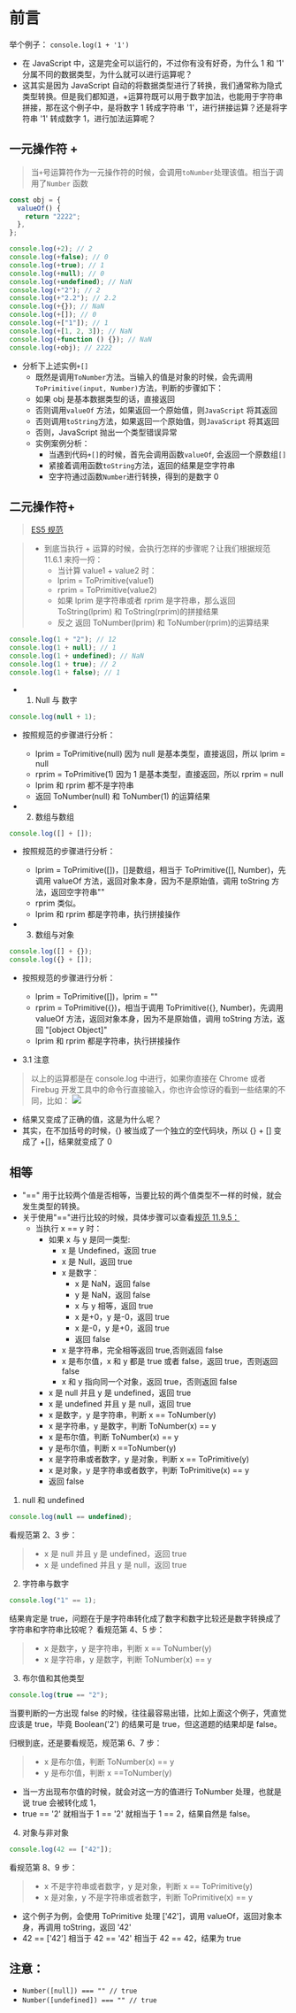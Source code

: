 # 前言

举个例子：
`console.log(1 + '1')`

- 在 JavaScript 中，这是完全可以运行的，不过你有没有好奇，为什么 1 和 '1' 分属不同的数据类型，为什么就可以进行运算呢？
- 这其实是因为 JavaScript 自动的将数据类型进行了转换，我们通常称为隐式类型转换。但是我们都知道，+运算符既可以用于数字加法，也能用于字符串拼接，那在这个例子中，是将数字 1 转成字符串 '1'，进行拼接运算？还是将字符串 '1' 转成数字 1，进行加法运算呢？

## 一元操作符 +

> 当`+`号运算符作为一元操作符的时候，会调用`toNumber`处理该值。相当于调用了`Number` 函数

```javascript
const obj = {
  valueOf() {
    return "2222";
  },
};

console.log(+2); // 2
console.log(+false); // 0
console.log(+true); // 1
console.log(+null); // 0
console.log(+undefined); // NaN
console.log(+"2"); // 2
console.log(+"2.2"); // 2.2
console.log(+{}); // NaN
console.log(+[]); // 0
console.log(+["1"]); // 1
console.log(+[1, 2, 3]); // NaN
console.log(+function () {}); // NaN
console.log(+obj); // 2222
```

- 分析下上述实例`+[]`
  - 既然是调用`ToNumber`方法。当输入的值是对象的时候，会先调用`ToPrimitive(input, Number)`方法，判断的步骤如下：
  - 如果 obj 是基本数据类型的话，直接返回
  - 否则调用`valueOf` 方法，如果返回一个原始值，则`JavaScript` 将其返回
  - 否则调用`toString`方法，如果返回一个原始值，则`JavaScript` 将其返回
  - 否则，JavaScript 抛出一个类型错误异常
  - 实例案例分析：
    - 当遇到代码`+[]`的时候，首先会调用函数`valueOf`, 会返回一个原数组`[]`
    - 紧接着调用函数`toString`方法，返回的结果是空字符串
    - 空字符通过函数`Number`进行转换，得到的是数字 0

## 二元操作符+

> [ES5 规范](http://es5.github.io/#x11.6.1)

> - 到底当执行 + 运算的时候，会执行怎样的步骤呢？让我们根据规范 11.6.1 来捋一捋：
>   - 当计算 value1 + value2 时：
>   - lprim = ToPrimitive(value1)
>   - rprim = ToPrimitive(value2)
>   - 如果 lprim 是字符串或者 rprim 是字符串，那么返回 ToString(lprim) 和 ToString(rprim)的拼接结果
>   - 反之 返回 ToNumber(lprim) 和 ToNumber(rprim)的运算结果

```javascript
console.log(1 + "2"); // 12
console.log(1 + null); // 1
console.log(1 + undefined); // NaN
console.log(1 + true); // 2
console.log(1 + false); // 1
```

- 1. Null 与 数字

```javascript
console.log(null + 1);
```

- 按照规范的步骤进行分析：

  - lprim = ToPrimitive(null) 因为 null 是基本类型，直接返回，所以 lprim = null
  - rprim = ToPrimitive(1) 因为 1 是基本类型，直接返回，所以 rprim = null
  - lprim 和 rprim 都不是字符串
  - 返回 ToNumber(null) 和 ToNumber(1) 的运算结果

- 2. 数组与数组

```javascript
console.log([] + []);
```

- 按照规范的步骤进行分析：

  - lprim = ToPrimitive([])，[]是数组，相当于 ToPrimitive([], Number)，先调用 valueOf 方法，返回对象本身，因为不是原始值，调用 toString 方法，返回空字符串""
  - rprim 类似。
  - lprim 和 rprim 都是字符串，执行拼接操作

- 3. 数组与对象

```javascript
console.log([] + {});
console.log({} + []);
```

- 按照规范的步骤进行分析：

  - lprim = ToPrimitive([])，lprim = ""
  - rprim = ToPrimitive({})，相当于调用 ToPrimitive({}, Number)，先调用 valueOf 方法，返回对象本身，因为不是原始值，调用 toString 方法，返回 "[object Object]"
  - lprim 和 rprim 都是字符串，执行拼接操作

- 3.1 注意

> 以上的运算都是在 console.log 中进行，如果你直接在 Chrome 或者 Firebug 开发工具中的命令行直接输入，你也许会惊讶的看到一些结果的不同，比如：
> ![](https://camo.githubusercontent.com/8e967a28b4ae2d67cd7bf57d86463f6c31fb39e1ec20f4e5c6c10d35da9a734c/68747470733a2f2f67772e616c6963646e2e636f6d2f7466732f5442315737704941585937674b306a535a4b7a585861696b7058612d313032322d38322e6a7067)

- 结果又变成了正确的值，这是为什么呢？
- 其实，在不加括号的时候，{} 被当成了一个独立的空代码块，所以 {} + [] 变成了 +[]，结果就变成了 0

## 相等

- "==" 用于比较两个值是否相等，当要比较的两个值类型不一样的时候，就会发生类型的转换。
- 关于使用"=="进行比较的时候，具体步骤可以查看[规范 11.9.5：](http://es5.github.io/#x11.9.3)
  - 当执行 x == y 时：
    - 如果 x 与 y 是同一类型:
      - x 是 Undefined，返回 true
      - x 是 Null，返回 true
      - x 是数字：
        - x 是 NaN，返回 false
        - y 是 NaN，返回 false
        - x 与 y 相等，返回 true
        - x 是+0，y 是-0，返回 true
        - x 是-0，y 是+0，返回 true
        - 返回 false
      - x 是字符串，完全相等返回 true,否则返回 false
      - x 是布尔值，x 和 y 都是 true 或者 false，返回 true，否则返回 false
      - x 和 y 指向同一个对象，返回 true，否则返回 false
    - x 是 null 并且 y 是 undefined，返回 true
    - x 是 undefined 并且 y 是 null，返回 true
    - x 是数字，y 是字符串，判断 x == ToNumber(y)
    - x 是字符串，y 是数字，判断 ToNumber(x) == y
    - x 是布尔值，判断 ToNumber(x) == y
    - y 是布尔值，判断 x ==ToNumber(y)
    - x 是字符串或者数字，y 是对象，判断 x == ToPrimitive(y)
    - x 是对象，y 是字符串或者数字，判断 ToPrimitive(x) == y
    - 返回 false

1. null 和 undefined

```javascript
console.log(null == undefined);
```

看规范第 2、3 步：

> - x 是 null 并且 y 是 undefined，返回 true
> - x 是 undefined 并且 y 是 null，返回 true

2. 字符串与数字

```javascript
console.log("1" == 1);
```

结果肯定是 true，问题在于是字符串转化成了数字和数字比较还是数字转换成了字符串和字符串比较呢？
看规范第 4、5 步：

> - x 是数字，y 是字符串，判断 x == ToNumber(y)
> - x 是字符串，y 是数字，判断 ToNumber(x) == y

3. 布尔值和其他类型

```javascript
console.log(true == "2");
```

当要判断的一方出现 false 的时候，往往最容易出错，比如上面这个例子，凭直觉应该是 true，毕竟 Boolean('2') 的结果可是 true，但这道题的结果却是 false。

归根到底，还是要看规范，规范第 6、7 步：

> - x 是布尔值，判断 ToNumber(x) == y
> - y 是布尔值，判断 x ==ToNumber(y)

- 当一方出现布尔值的时候，就会对这一方的值进行 ToNumber 处理，也就是说 true 会被转化成 1，
- true == '2' 就相当于 1 == '2' 就相当于 1 == 2，结果自然是 false。

4. 对象与非对象

```javascript
console.log(42 == ["42"]);
```

看规范第 8、9 步：

> - x 不是字符串或者数字，y 是对象，判断 x == ToPrimitive(y)
> - x 是对象，y 不是字符串或者数字，判断 ToPrimitive(x) == y

- 这个例子为例，会使用 ToPrimitive 处理 ['42']，调用 valueOf，返回对象本身，再调用 toString，返回 '42'
- 42 == ['42'] 相当于 42 == '42' 相当于 42 == 42，结果为 true

## 注意：

- `Number([null]) === "" // true`
- `Number([undefined]) === "" // true`
